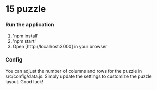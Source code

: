 # 15 puzzle

### Run the application
1. 'npm install'
2. 'npm start'
3. Open [http://localhost:3000] in your browser

### Config
You can adjust the number of columns and rows for the puzzle in src/config/data.js. Simply update the settings to customize the puzzle layout. Good luck!
